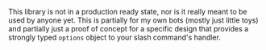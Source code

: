 This library is not in a production ready state, nor is it really meant to be used by anyone yet. This is partially for my own bots (mostly just little toys) and partially just a proof of concept for a specific design that provides a strongly typed `options` object to your slash command's handler.
